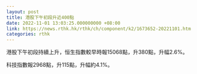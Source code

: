 ```yaml
---
layout: post
title: 港股下午初段升近400點
date: 2022-11-01 13:03:25.000000000 +08:00
link: https://news.rthk.hk/rthk/ch/component/k2/1673652-20221101.htm
categories: rthk
---
```


港股下午初段持續上升，恒生指數較早時報15068點，升380點，升幅2.6%。

科技指數報2968點，升115點，升幅約4.1%。

